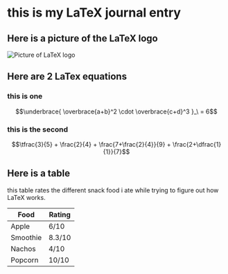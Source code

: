 # this is my LaTeX journal entry



## Here is a picture of the LaTeX logo

![Picture of LaTeX logo](https://images.dwncdn.net/images/t_app-cover-s,f_auto/p/9f17e917-7f29-4d22-a7fc-b2816cddddec/1808186295/2121_4-77576175-imgingest-3432842257878972364.png)

## Here are 2 LaTex equations 

### this is one

$$\underbrace{
\overbrace{a+b}^2 \cdot \overbrace{c+d}^3
}_\ = 6$$

### this is the second

$$\tfrac{3}{5} + \frac{2}{4} + \frac{7+\frac{2}{4}}{9} + \frac{2+\dfrac{1}{1}}{7}$$

## Here is a table

this table rates the different snack food i ate while trying to figure out how LaTeX works.

| Food | Rating |
| ---- | ----- |
| Apple | 6/10 |
| Smoothie | 8.3/10 |
| Nachos | 4/10 |
| Popcorn | 10/10 |



